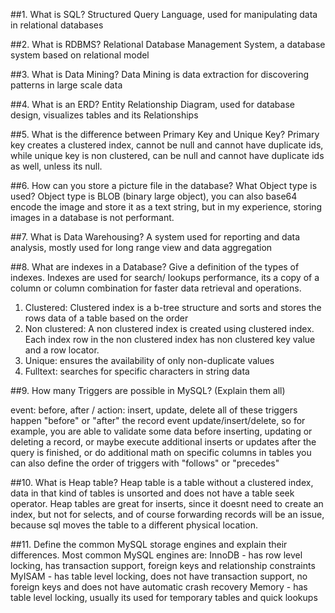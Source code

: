 ##1. What is SQL?
Structured Query Language, used for manipulating data in relational databases

##2. What is RDBMS?
Relational Database Management System, a database system based on relational model

##3. What is Data Mining?
Data Mining is data extraction for discovering patterns in large scale data

##4. What is an ERD?
Entity Relationship Diagram, used for database design, visualizes tables and its Relationships


##5. What is the difference between Primary Key and Unique Key?
Primary key creates a clustered index, cannot be null and cannot have duplicate ids, while unique key is non clustered, can be null and cannot have duplicate ids as well, unless its null.


##6. How can you store a picture file in the database? What Object type is used?
Object type is BLOB (binary large object), you can also base64 encode the image and store it as a text string, but in my experience, storing images in a database is not performant.


##7. What is Data Warehousing?
A system used for reporting and data analysis, mostly used for long range view and data aggregation


##8. What are indexes in a Database? Give a definition of the types of indexes.
Indexes are used for search/ lookups performance, its a copy of a column or column combination for faster data retrieval and operations.

1. Clustered: Clustered index is a b-tree structure and sorts and stores the rows data of a table based on the order
2. Non clustered: A non clustered index is created using clustered index. Each index row in the non clustered index has non clustered key value and a row locator.
3. Unique: ensures the availability of only non-duplicate values
4. Fulltext: searches for specific characters in string data


##9. How many Triggers are possible in MySQL? (Explain them all)

event: before, after / action: insert, update, delete
all of these triggers happen "before" or "after" the record event update/insert/delete, so for example, you are able to validate some data before inserting, updating or deleting a record, or maybe execute additional inserts or updates after the query is finished, or do additional math on specific columns in tables
you can also define the order of triggers with "follows" or "precedes"


##10. What is Heap table?
Heap table is a table without a clustered index, data in that kind of tables is unsorted and does not have a table seek operator. Heap tables are great for inserts, since it doesnt need to create an index, but not for selects, and of course forwarding records will be an issue, because sql moves the table to a different physical location.


##11. Define the common MySQL storage engines and explain their differences.
Most common MySQL engines are:
InnoDB - has row level locking, has transaction support, foreign keys and relationship constraints
MyISAM - has table level locking, does not have transaction support, no foreign keys and does not have automatic crash recovery
Memory - has table level locking, usually its used for temporary tables and quick lookups
